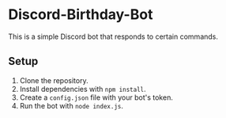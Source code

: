 # Discord-Birthday-Bot

This is a simple Discord bot that responds to certain commands.

## Setup

1. Clone the repository.
2. Install dependencies with `npm install`.
3. Create a `config.json` file with your bot's token.
4. Run the bot with `node index.js`.
